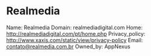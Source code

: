 
# Realmedia

Name: Realmedia
Domain: realmediadigital.com
Home: http://realmediadigital.com/pt/home.php
Privacy_policy: http://www.xaxis.com/static/view/privacy-policy
Email: contato@realmedia.com.br
Owned_by: AppNexus
